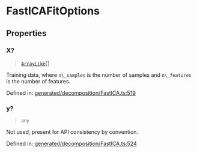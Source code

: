 # FastICAFitOptions

## Properties

### X?

> [`ArrayLike`](../types/ArrayLike.md)[]

Training data, where `n\_samples` is the number of samples and `n\_features` is the number of features.

Defined in:  [generated/decomposition/FastICA.ts:519](https://github.com/transitive-bullshit/scikit-learn-ts/blob/122b3c0/packages/sklearn/src/generated/decomposition/FastICA.ts#L519)

### y?

> `any`

Not used, present for API consistency by convention.

Defined in:  [generated/decomposition/FastICA.ts:524](https://github.com/transitive-bullshit/scikit-learn-ts/blob/122b3c0/packages/sklearn/src/generated/decomposition/FastICA.ts#L524)
